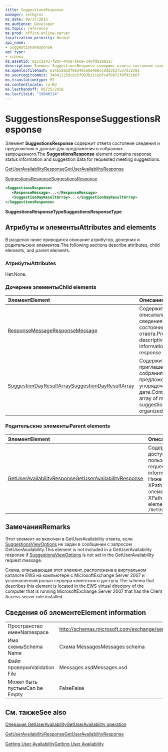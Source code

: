 ```yaml
---
title: SuggestionsResponse
manager: sethgros
ms.date: 09/17/2015
ms.audience: Developer
ms.topic: reference
ms.prod: office-online-server
localization_priority: Normal
api_name:
- SuggestionsResponse
api_type:
- schema
ms.assetid: d25ca143-f80c-4458-b669-346fda29a5a7
description: Элемент SuggestionsResponse содержит ответа состояние сведения и предложения о данные для предложения о собраниях запрошенного.
ms.openlocfilehash: 614b58a1df8e340c6be468ccddd3b37537d32591
ms.sourcegitcommit: 34041125dc8c5f993b21cebfc4f8b72f0fd2cb6f
ms.translationtype: MT
ms.contentlocale: ru-RU
ms.lasthandoff: 06/25/2018
ms.locfileid: "19840114"
---
```

# <a name="suggestionsresponse"></a><span data-ttu-id="35ac0-103">SuggestionsResponse</span><span class="sxs-lookup"><span data-stu-id="35ac0-103">SuggestionsResponse</span></span>

<span data-ttu-id="35ac0-104">Элемент **SuggestionsResponse** содержит ответа состояние сведения и предложения о данные для предложения о собраниях запрошенного.</span><span class="sxs-lookup"><span data-stu-id="35ac0-104">The **SuggestionsResponse** element contains response status information and suggestion data for requested meeting suggestions.</span></span> 
  
[<span data-ttu-id="35ac0-105">GetUserAvailabilityResponse</span><span class="sxs-lookup"><span data-stu-id="35ac0-105">GetUserAvailabilityResponse</span></span>](getuseravailabilityresponse.md)
  
[<span data-ttu-id="35ac0-106">SuggestionsResponse</span><span class="sxs-lookup"><span data-stu-id="35ac0-106">SuggestionsResponse</span></span>](suggestionsresponse.md)
  
```xml
<SuggestionsResponse>
   <ResponseMessage>...</ResponseMessage>
   <SuggestionDayResultArray>...</SuggestionDayResultArray>
</SuggestionsResponse>
```

 <span data-ttu-id="35ac0-107">**SuggestionsResponseType**</span><span class="sxs-lookup"><span data-stu-id="35ac0-107">**SuggestionsResponseType**</span></span>
## <a name="attributes-and-elements"></a><span data-ttu-id="35ac0-108">Атрибуты и элементы</span><span class="sxs-lookup"><span data-stu-id="35ac0-108">Attributes and elements</span></span>

<span data-ttu-id="35ac0-109">В разделах ниже приводится описание атрибутов, дочерних и родительских элементов.</span><span class="sxs-lookup"><span data-stu-id="35ac0-109">The following sections describe attributes, child elements, and parent elements.</span></span>
  
### <a name="attributes"></a><span data-ttu-id="35ac0-110">Атрибуты</span><span class="sxs-lookup"><span data-stu-id="35ac0-110">Attributes</span></span>

<span data-ttu-id="35ac0-111">Нет.</span><span class="sxs-lookup"><span data-stu-id="35ac0-111">None.</span></span>
  
### <a name="child-elements"></a><span data-ttu-id="35ac0-112">Дочерние элементы</span><span class="sxs-lookup"><span data-stu-id="35ac0-112">Child elements</span></span>

|<span data-ttu-id="35ac0-113">**Элемент**</span><span class="sxs-lookup"><span data-stu-id="35ac0-113">**Element**</span></span>|<span data-ttu-id="35ac0-114">**Описание**</span><span class="sxs-lookup"><span data-stu-id="35ac0-114">**Description**</span></span>|
|:-----|:-----|
|[<span data-ttu-id="35ac0-115">ResponseMessage</span><span class="sxs-lookup"><span data-stu-id="35ac0-115">ResponseMessage</span></span>](responsemessage.md) <br/> |<span data-ttu-id="35ac0-116">Содержит описательные сведения о состоянии ответа.</span><span class="sxs-lookup"><span data-stu-id="35ac0-116">Provides descriptive information about the response status.</span></span>  <br/> |
|[<span data-ttu-id="35ac0-117">SuggestionDayResultArray</span><span class="sxs-lookup"><span data-stu-id="35ac0-117">SuggestionDayResultArray</span></span>](suggestiondayresultarray.md) <br/> |<span data-ttu-id="35ac0-118">Содержит массив приглашений на собрания предложения, упорядоченные по дате.</span><span class="sxs-lookup"><span data-stu-id="35ac0-118">Contains an array of meeting suggestions organized by date.</span></span>  <br/> |
   
### <a name="parent-elements"></a><span data-ttu-id="35ac0-119">Родительские элементы</span><span class="sxs-lookup"><span data-stu-id="35ac0-119">Parent elements</span></span>

|<span data-ttu-id="35ac0-120">**Элемент**</span><span class="sxs-lookup"><span data-stu-id="35ac0-120">**Element**</span></span>|<span data-ttu-id="35ac0-121">**Описание**</span><span class="sxs-lookup"><span data-stu-id="35ac0-121">**Description**</span></span>|
|:-----|:-----|
|[<span data-ttu-id="35ac0-122">GetUserAvailabilityResponse</span><span class="sxs-lookup"><span data-stu-id="35ac0-122">GetUserAvailabilityResponse</span></span>](getuseravailabilityresponse.md) <br/> |<span data-ttu-id="35ac0-123">Содержит сведения о доступности запрошенного пользователей.</span><span class="sxs-lookup"><span data-stu-id="35ac0-123">Contains the requested users' availability information.</span></span>  <br/> <span data-ttu-id="35ac0-124">Ниже приведен выражение XPath для этого элемента.</span><span class="sxs-lookup"><span data-stu-id="35ac0-124">The following is the XPath expression to this element:</span></span>  <br/>  `/GetUserAvailabilityResponse` <br/> |
   
## <a name="remarks"></a><span data-ttu-id="35ac0-125">Замечания</span><span class="sxs-lookup"><span data-stu-id="35ac0-125">Remarks</span></span>

<span data-ttu-id="35ac0-126">Этот элемент не включен в GetUserAvailability ответа, если [SuggestionsViewOptions](suggestionsviewoptions.md) не задан в сообщении с запросом GetUserAvailability.</span><span class="sxs-lookup"><span data-stu-id="35ac0-126">This element is not included in a GetUserAvailability response if [SuggestionsViewOptions](suggestionsviewoptions.md) is not set in the GetUserAvailability request message.</span></span> 
  
<span data-ttu-id="35ac0-127">Схема, описывающая этот элемент, расположена в виртуальном каталоге EWS на компьютере с MicrosoftExchange Server 2007 и установленной ролью сервера клиентского доступа.</span><span class="sxs-lookup"><span data-stu-id="35ac0-127">The schema that describes this element is located in the EWS virtual directory of the computer that is running MicrosoftExchange Server 2007 that has the Client Access server role installed.</span></span>
  
## <a name="element-information"></a><span data-ttu-id="35ac0-128">Сведения об элементе</span><span class="sxs-lookup"><span data-stu-id="35ac0-128">Element information</span></span>

|||
|:-----|:-----|
|<span data-ttu-id="35ac0-129">Пространство имен</span><span class="sxs-lookup"><span data-stu-id="35ac0-129">Namespace</span></span>  <br/> |http://schemas.microsoft.com/exchange/services/2006/messages  <br/> |
|<span data-ttu-id="35ac0-130">Имя схемы</span><span class="sxs-lookup"><span data-stu-id="35ac0-130">Schema Name</span></span>  <br/> |<span data-ttu-id="35ac0-131">Схема Messages</span><span class="sxs-lookup"><span data-stu-id="35ac0-131">Messages schema</span></span>  <br/> |
|<span data-ttu-id="35ac0-132">Файл проверки</span><span class="sxs-lookup"><span data-stu-id="35ac0-132">Validation File</span></span>  <br/> |<span data-ttu-id="35ac0-133">Messages.xsd</span><span class="sxs-lookup"><span data-stu-id="35ac0-133">Messages.xsd</span></span>  <br/> |
|<span data-ttu-id="35ac0-134">Может быть пустым</span><span class="sxs-lookup"><span data-stu-id="35ac0-134">Can be Empty</span></span>  <br/> |<span data-ttu-id="35ac0-135">False</span><span class="sxs-lookup"><span data-stu-id="35ac0-135">False</span></span>  <br/> |
   
## <a name="see-also"></a><span data-ttu-id="35ac0-136">См. также</span><span class="sxs-lookup"><span data-stu-id="35ac0-136">See also</span></span>



[<span data-ttu-id="35ac0-137">Операция GetUserAvailability</span><span class="sxs-lookup"><span data-stu-id="35ac0-137">GetUserAvailability operation</span></span>](getuseravailability-operation.md)
  
[<span data-ttu-id="35ac0-138">GetUserAvailabilityResponse</span><span class="sxs-lookup"><span data-stu-id="35ac0-138">GetUserAvailabilityResponse</span></span>](getuseravailabilityresponse.md)


[<span data-ttu-id="35ac0-139">Getting User Availability</span><span class="sxs-lookup"><span data-stu-id="35ac0-139">Getting User Availability</span></span>](http://msdn.microsoft.com/library/d4133fcb-9b0f-4e6b-aadf-a389da83516a%28Office.15%29.aspx)

